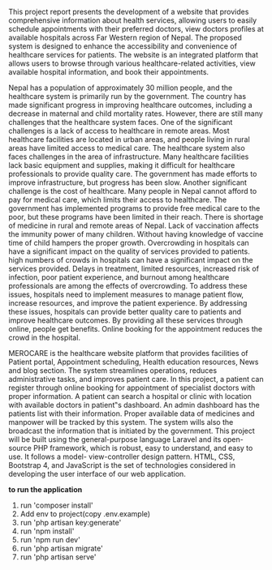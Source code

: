 This project report presents the development of a website that provides comprehensive
information about health services, allowing users to easily schedule appointments with
their preferred doctors, view doctors profiles at available hospitals across Far Western
region of Nepal. The proposed system is designed to enhance the accessibility and
convenience of healthcare services for patients. The website is an integrated platform that
allows users to browse through various healthcare-related activities, view available
hospital information, and book their appointments.

Nepal has a population of approximately 30 million people, and the healthcare system is
primarily run by the government. The country has made significant progress in improving
healthcare outcomes, including a decrease in maternal and child mortality rates.
However, there are still many challenges that the healthcare system faces. One of the
significant challenges is a lack of access to healthcare in remote areas. Most healthcare
facilities are located in urban areas, and people living in rural areas have limited access to
medical care. The healthcare system also faces challenges in the area of infrastructure.
Many healthcare facilities lack basic equipment and supplies, making it difficult for
healthcare professionals to provide quality care. The government has made efforts to
improve infrastructure, but progress has been slow.
Another significant challenge is the cost of healthcare. Many people in Nepal cannot
afford to pay for medical care, which limits their access to healthcare. The government
has implemented programs to provide free medical care to the poor, but these programs
have been limited in their reach. There is shortage of medicine in rural and remote areas
of Nepal. Lack of vaccination affects the immunity power of many children. Without
having knowledge of vaccine time of child hampers the proper growth. Overcrowding in
hospitals can have a significant impact on the quality of services provided to patients.
high numbers of crowds in hospitals can have a significant impact on the services
provided. Delays in treatment, limited resources, increased risk of infection, poor patient
experience, and burnout among healthcare professionals are among the effects of
overcrowding. To address these issues, hospitals need to implement measures to manage
patient flow, increase resources, and improve the patient experience. By addressing these
issues, hospitals can provide better quality care to patients and improve healthcare
outcomes. By providing all these services through online, people get benefits. Online
booking for the appointment reduces the crowd in the hospital.

MEROCARE is the healthcare website platform that provides facilities of Patient portal,
Appointment scheduling, Health education resources, News and blog section. The system
streamlines operations, reduces administrative tasks, and improves patient care.
In this project, a patient can register through online booking for appointment of specialist
doctors with proper information. A patient can search a hospital or clinic with location
with available doctors in patient‟s dashboard. An admin dashboard has the patients list
with their information. Proper available data of medicines and manpower will be tracked
by this system. The system wills also the broadcast the information that is initiated by the
government.
This project will be built using the general-purpose language Laravel and its open-source
PHP framework, which is robust, easy to understand, and easy to use. It follows a model-
view-controller design pattern. HTML, CSS, Bootstrap 4, and JavaScript is the set of
technologies considered in developing the user interface of our web application.



**to run the application**
1. run 'composer install'
2. Add env to project(copy .env.example)
3. run 'php artisan key:generate'
4. run 'npm install'
5. run  'npm run dev'
6. run 'php artisan migrate'
7. run 'php artisan serve'


